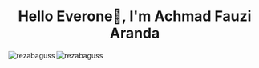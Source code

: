 <h1 align="center">Hello Everone👋, I'm Achmad Fauzi Aranda</h1>


<p><img align="left" src="https://github-readme-stats.vercel.app/api/top-langs?username=fauziarnda&show_icons=true&locale=en&layout=compact" alt="rezabaguss" /></p>

<p><img align="center" src="https://github-readme-stats.vercel.app/api?username=fauziarnda&show_icons=true&locale=en" alt="rezabaguss" /></p>

<!--
**fauziarnda/fauziarnda** is a ✨ _special_ ✨ repository because its `README.md` (this file) appears on your GitHub profile.

Here are some ideas to get you started:

- 🔭 I’m currently working on ...
- 🌱 I’m currently learning ...
- 👯 I’m looking to collaborate on ...
- 🤔 I’m looking for help with ...
- 💬 Ask me about ...
- 📫 How to reach me: ...
- 😄 Pronouns: ...
- ⚡ Fun fact: ...
-->
